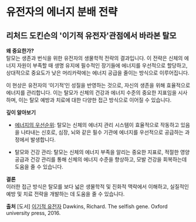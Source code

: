 
# 유전자의 에너지 분배 전략

## 리처드 도킨슨의 '이기적 유전자'관점에서 바라본 탈모

**왜 중요한가?**   
탈모는 생존과 번식을 위한 유전자의 생물학적 전략의 결과입니다. 이 전략은 신체의 에너지 자원이 부족할 때 생명 유지에 필수적인 장기들에 에너지를 우선적으로 할당하고, 상대적으로 중요도가 낮은 머리카락에는 에너지 공급을 줄이는 방식으로 이루어집니다. 

이 현상은 유전자의 ‘이기적’인 성질을 반영하는 것으로, 자신의 생존을 위해 효율적으로 에너지를 관리합니다. 이는 탈모가 신체의 건강과 에너지 수준의 중요한 지표임을 시사하며, 이는 탈모 예방과 치료에 대한 다양한 접근 방식으로 이어질 수 있습니다.

**깊이 알아보기** 

- [에너지의 우선순위](/m04/m0402/m040201): 탈모는 신체의 에너지 관리 시스템이 효율적으로 작동하고 있음을 나타내는 신호로, 심장, 뇌와 같은 필수 기관에 에너지를 우선적으로 공급하는 과정에서 발생합니다. 

- 탈모와 건강 관리: 탈모는 신체의 에너지 부족을 알리는 중요한 지표로, 적절한 영양 공급과 건강 관리를 통해 신체의 에너지 수준을 향상하고, 모발 건강을 회복하는데 도움을 줄 수 있습니다. 

**결론**   
이러한 접근 방식은 탈모를 보다 넓은 생물학적 및 진화적 맥락에서 이해하고, 실질적인 예방 및 치료 전략을 개발하는 데 도움을 줄 수 있습니다.

**출처**
[도서] [이기적 유전자](/m04/m0407/m040701)
Dawkins, Richard. The selfish gene. Oxford university press, 2016.
<!--stackedit_data:
eyJoaXN0b3J5IjpbNjAzNzgzMzk3LC0zMTk3MjE2OSwxOTk2Mj
k0Mzk5XX0=
-->